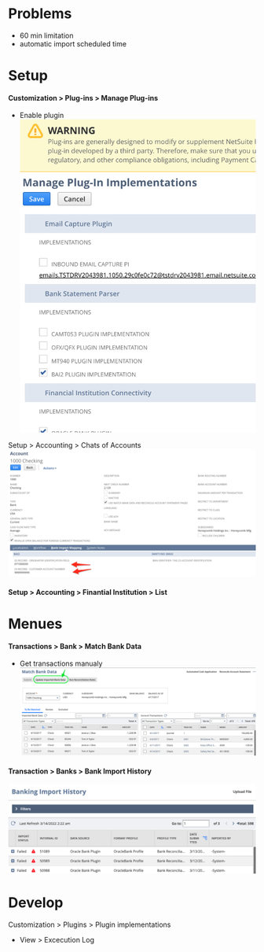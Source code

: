 # Problems
- 60 min limitation
- automatic import scheduled time

# Setup
#### Customization > Plug-ins > Manage Plug-ins
- Enable plugin
![alt text](other/img/mp.png)

Setup > Accounting > Chats of Accounts
![alt text](other/img/coa.png)

#### Setup > Accounting > Finantial Institution > List


# Menues
#### Transactions > Bank > Match Bank Data
- Get transactions manualy
![alt text](other/img/mbd.png)

#### Transaction > Banks > Bank Import History
![alt text](other/img/bih.png)

# Develop
Customization > Plugins > Plugin implementations
- View > Excecution Log
